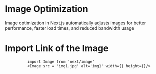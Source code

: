 # Image Optimization
Image optimization in Next.js automatically adjusts images for better performance, faster load times, and reduced bandwidth usage

# Import Link of the Image
              import Image from 'next/image'
              <Image src = 'img1.jpg' alt='img1' width={} height={}/>
